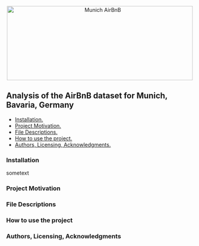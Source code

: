 <p align="center">
  <a href="https://www.sueddeutsche.de/image/sz.1.4251859?v=1544705249&format=webp">
    <img src="https://www.sueddeutsche.de/image/sz.1.4251859?v=1544705249&format=webp" alt="Munich AirBnB" width="500" height="200">
  </a>
</p>

## Analysis of the AirBnB dataset for Munich, Bavaria, Germany

- [ Installation. ](#installation)
- [ Project Motivation. ](#motivation)
- [ File Descriptions. ](#files)
- [ How to use the project. ](#usage)
- [ Authors, Licensing, Acknowledgments. ](#authors)

<a name="installation"></a>
### Installation

sometext

<a name="motivation"></a>
### Project Motivation


<a name="files"></a>
### File Descriptions


<a name="usage"></a>
### How to use the project 


<a name="authors"></a>
### Authors, Licensing, Acknowledgments
